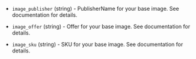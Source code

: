 <!-- Code generated from the comments of the Config struct in builder/azure/arm/config.go; DO NOT EDIT MANUALLY -->

-   `image_publisher` (string) - PublisherName for your base image. See
documentation
for details.

-   `image_offer` (string) - Offer for your base image. See
documentation
for details.

-   `image_sku` (string) - SKU for your base image. See
documentation
for details.
